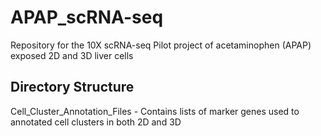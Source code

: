 # APAP_scRNA-seq
Repository for the 10X scRNA-seq Pilot project of acetaminophen (APAP) exposed 2D and 3D liver cells

## Directory Structure
Cell_Cluster_Annotation_Files - Contains lists of marker genes used to annotated cell clusters in both 2D and 3D 
